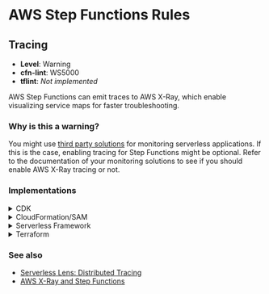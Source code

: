AWS Step Functions Rules
========================

## Tracing

* __Level__: Warning
* __cfn-lint__: WS5000
* __tflint__: _Not implemented_

AWS Step Functions can emit traces to AWS X-Ray, which enable visualizing service maps for faster troubleshooting.

### Why is this a warning?

You might use [third party solutions](https://aws.amazon.com/lambda/partners/) for monitoring serverless applications. If this is the case, enabling tracing for Step Functions might be optional. Refer to the documentation of your monitoring solutions to see if you should enable AWS X-Ray tracing or not.

### Implementations

<details>
<summary>CDK</summary>

```typescript
import { Function } from '@aws-cdk/aws-lambda';
import { StateMachine } from '@aws-cdk/aws-stepfunctions';
import * as tasks from '@aws-cdk/aws-stepfunctions-

export class MyStack extends cdk.Stack {
  constructor(scope: cdk.Construct, id: string, props?: cdk.StackProps) {
    super(scope, id, props);

    const myFunction = new Function(
      scope, 'MyFunction',
      {
        code: Code.fromAsset('src/hello/'),
        handler: 'main.handler',
        runtime: Runtime.PYTHON_3_8,
      }
    );

    const myJob = tasks.LambdaInvoke(
      scope, 'MyJob',
      {
        lambdaFunction: myFunction,
      },
    );

    const myStateMachine = new StateMachine(
      scope, 'MyStateMachine',
      {
        definition: myJob,
        // Enable tracing on Step Functions
        tracingEnabled: true,
      }
    );
  }
}
```
</details>

<details>
<summary>CloudFormation/SAM</summary>

__JSON__

```json
{
  "Resources": {
    "StateMachine": {
      "Type": "AWS::StepFunctions::StateMachine",
      "Properties": {
        "DefinitionString": "{ \"StartAt\": \"HelloWorld\", \"States\": { \"HelloWorld\": { \"Type\": \"Task\", \"Resource\": \"arn:aws:lambda:us-east-1:111122223333:function:HelloFunction\", \"End\": \"true\" }}}",
        "RoleArn": "arn:aws:iam::111122223333:role/service-role/StatesExecutionRole",

        // Enable active tracing for Step Functions
        "TracingConfiguration": {
          "Enabled": true
        }
      }
    }
  }
}
```

__YAML__

```yaml
Resources:
  StateMachine:
    Type: AWS::StepFunctions::StateMachine
    Properties:
      DefinitionString: |
        {
          "StartAt": "HelloWorld",
          "States": {
            "HelloWorld": {
              "Type": "Task",
              "Resource": "arn:aws:lambda:us-east-1:111122223333:function:HelloFunction",
              "End": "true"
            }
          }
        }
      RoleArn: arn:aws:iam::111122223333:role/service-role/StatesExecutionRole

      # Enable active tracing for Step Functions
      TracingConfiguration:
        Enabled: true
```

</details>

<details>
<summary>Serverless Framework</summary>

```yaml
resources:
  Resources:
    StateMachine:
      Type: AWS::StepFunctions::StateMachine
      Properties:
        DefinitionString: |
          {
            "StartAt": "HelloWorld",
            "States": {
              "HelloWorld": {
                "Type": "Task",
                "Resource": "arn:aws:lambda:us-east-1:111122223333:function:HelloFunction",
                "End": "true"
              }
            }
          }
        RoleArn: arn:aws:iam::111122223333:role/service-role/StatesExecutionRole

        # Enable active tracing for Step Functions
        TracingConfiguration:
          Enabled: true
```
</details>

<details>
<summary>Terraform</summary>

```hcl
resource "aws_sfn_state_machine" "this" {
  name     = "my-state-machine"
  role_arn = "arn:aws:iam::111122223333:role/my-state-machine-role"

  definition = <<EOF
{
  "StartAt": "HelloWorld",
  "States": {
    "HelloWorld": {
      "Type": "Task",
      "Resource": "arn:aws:lambda:us-east-1:111122223333:function:HelloFunction",
      "End": "true"
    }
  }
}
EOF

  # Enable active tracing for Step Functions
  tracing_configuration {
    enabled = true
  }
}
```
</details>

### See also

* [Serverless Lens: Distributed Tracing](https://docs.aws.amazon.com/wellarchitected/latest/serverless-applications-lens/distributed-tracing.html)
* [AWS X-Ray and Step Functions](https://docs.aws.amazon.com/step-functions/latest/dg/concepts-xray-tracing.html)